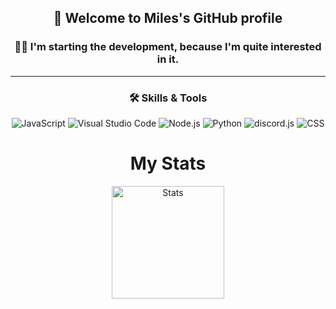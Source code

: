 <h2 align="center">👋 Welcome to Miles's GitHub profile</h2>

<h3 align="center">👨‍💻 I'm starting the development, because I'm quite interested in it.</h3>

---

<h3 align="center">🛠 Skills & Tools </h3>

<p align="center">
  <img src="https://img.shields.io/badge/JavaScript-F7DF1E?style=flat-square&logo=javascript&logoColor=black" alt="JavaScript">
  <img src="https://img.shields.io/badge/Visual%20Studio%20Code-007ACC?style=flat-square&logo=visual-studio-code&logoColor=white" alt="Visual Studio Code">
  <img src="https://img.shields.io/badge/Node.js-339933?style=flat-square&logo=nodedotjs&logoColor=white" alt="Node.js">
  <img src="https://img.shields.io/badge/Python-3776AB?style=flat-square&logo=python&logoColor=white" alt="Python">
  <img src="https://img.shields.io/badge/discord.js-738ADB?style=flat-square&logo=discord&logoColor=white" alt="discord.js">
  <img src="https://img.shields.io/badge/CSS-1572B6?style=flat-square&logo=css3&logoColor=white" alt="CSS">
</p>

<h1 align="center">My Stats</h1>
<p align="center">
    <img height="180em" src="https://github-readme-stats.vercel.app/api?username=MilesFa&theme=algolia" alt="Stats">
</p>
